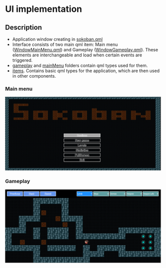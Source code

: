 # UI implementation

## Description

* Application window creating in [sokoban.qml](./sokoban.qml)
* Interface consists of two main qml item: Main menu ([WindowMainMenu.qml](./WindowMainMenu.qml)) and Gameplay ([WindowGameplay.qml](./WindowGameplay.qml)). These elements are interchangeable and load when certain events are triggered.
* [gameplay](./gameplay) and [mainMenu](./mainmenu) folders contain qml types used for them.
* [items](./items). Contains basic qml types for the application, which are then used in other components.

### Main menu

![main menu](../screenshots/mainMenu.png)

### Gameplay
![gameplay](../screenshots/gameplay.png)